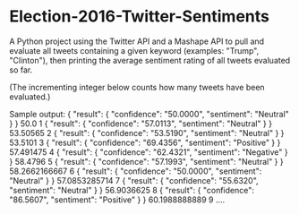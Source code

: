 # Election-2016-Twitter-Sentiments

A Python project using the Twitter API and a Mashape API to pull and evaluate all tweets containing a given keyword (examples: "Trump", "Clinton"), then printing the average sentiment rating of all tweets evaluated so far. 

(The incrementing integer below counts how many tweets have been evaluated.)

Sample output:
{
  "result": {
    "confidence": "50.0000", 
    "sentiment": "Neutral"
  }
}
50.0
1
{
  "result": {
    "confidence": "57.0113", 
    "sentiment": "Neutral"
  }
}
53.50565
2
{
  "result": {
    "confidence": "53.5190", 
    "sentiment": "Neutral"
  }
}
53.5101
3
{
  "result": {
    "confidence": "69.4356", 
    "sentiment": "Positive"
  }
}
57.491475
4
{
  "result": {
    "confidence": "62.4321", 
    "sentiment": "Negative"
  }
}
58.4796
5
{
  "result": {
    "confidence": "57.1993", 
    "sentiment": "Neutral"
  }
}
58.2662166667
6
{
  "result": {
    "confidence": "50.0000", 
    "sentiment": "Neutral"
  }
}
57.0853285714
7
{
  "result": {
    "confidence": "55.6320", 
    "sentiment": "Neutral"
  }
}
56.9036625
8
{
  "result": {
    "confidence": "86.5607", 
    "sentiment": "Positive"
  }
}
60.1988888889
9
....
